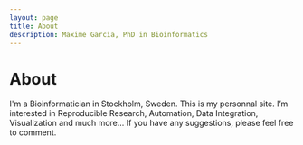 ```yaml
---
layout: page
title: About
description: Maxime Garcia, PhD in Bioinformatics
---
```


<div class="card">
  <div class="card-header"><h1>About</h1></div>
  <div class="card-block">
    <div class="card-text">
      <p>I'm a Bioinformatician in Stockholm, Sweden. This is my personnal site. I’m interested in Reproducible Research, Automation, Data Integration, Visualization and much more... If you have any suggestions, please feel free to comment.</p>
    </div>
  </div>
</div>
